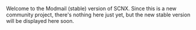 Welcome to the Modmail (stable) version of SCNX. Since this is a new community project, there's nothing here just yet, but the new stable version will be displayed here soon.